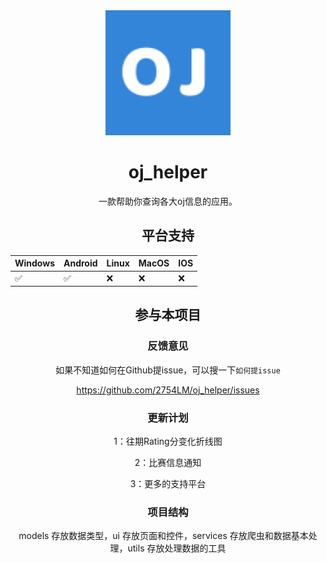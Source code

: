 <div align=center>
  <img width=200 src="android\app\src\main\res\mipmap-xhdpi\ic_launcher.png"  alt="图标"/>
  <h1 align="center">oj_helper</h1>
</div>


<div align=center>
一款帮助你查询各大oj信息的应用。

## 平台支持

| Windows | Android | Linux | MacOS | IOS  |
| ------- | ------- | ----- | ----- | ---- |
| ✅       | ✅       | ❌     | ❌     | ❌    |

## 参与本项目

### 反馈意见

如果不知道如何在Github提issue，可以搜一下`如何提issue`

https://github.com/2754LM/oj_helper/issues

### 更新计划

1：往期Rating分变化折线图

2：比赛信息通知

3：更多的支持平台

### 项目结构

models 存放数据类型，ui 存放页面和控件，services 存放爬虫和数据基本处理，utils 存放处理数据的工具
